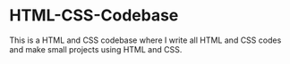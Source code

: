 # HTML-CSS-Codebase
This is a HTML and CSS codebase where I write all HTML and CSS codes and make small projects using HTML and CSS.
